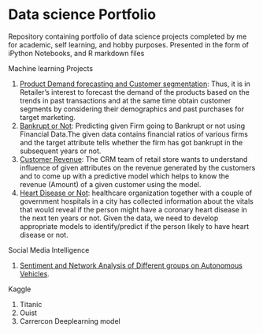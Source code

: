 # Data science Portfolio

Repository containing portfolio of data science projects completed by me for academic, self learning, and hobby purposes. Presented in the form of iPython Notebooks, and R markdown files 

Machine learning Projects
  1. [Product Demand forecasting and Customer segmentation](/Customerseg/): Thus, it is in Retailer’s interest to forecast the demand of the products based on the trends in past transactions and at the same time obtain customer segments by considering their demographics and past purchases for target marketing.
  2. [Bankrupt or Not](/BankruptorNot/): Predicting given Firm going to Bankrupt or not using Financial Data.The given data contains financial ratios of various firms and the target attribute tells whether the firm has got bankrupt in the subsequent years or not.
  3. [Customer Revenue](CustomerRevenue.R): The CRM team of retail store wants to understand influence of given attributes on the revenue generated by the customers and to come up with a predictive model which helps to know the revenue (Amount) of a given customer using the model.
  4. [Heart Disease or Not](HeartDisease.R): healthcare organization together with a couple of government hospitals in a city has collected information about the vitals that would reveal if the person might have a coronary heart disease in the next ten years or not. Given the data, we need to develop appropriate models to identify/predict if the person likely to have heart disease or not.
 
 Social Media Intelligence
  1. [Sentiment and Network Analysis of Different groups on Autonomous Vehicles](https://drive.google.com/file/d/0B2rpo1ddK0UOZ3pHcnNSVXVCNDgtQWpNNUxqTElCV3I0bEZB/view?usp=sharing).

Kaggle
  1. Titanic
  2. Ouist
  3. Carrercon Deeplearning model
